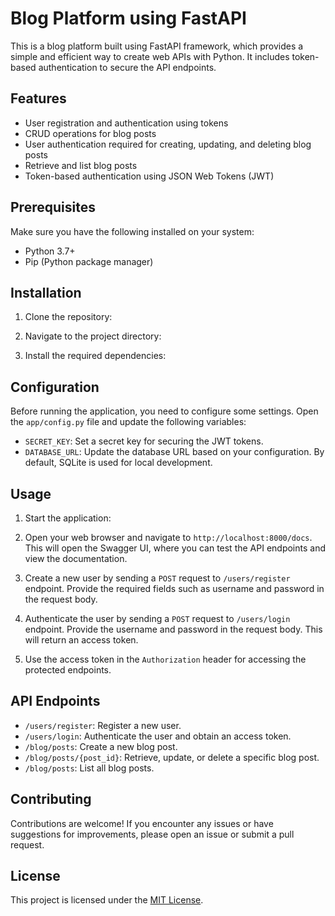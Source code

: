 # Blog Platform using FastAPI

This is a blog platform built using FastAPI framework, which provides a simple and efficient way to create web APIs with Python. It includes token-based authentication to secure the API endpoints.

## Features

- User registration and authentication using tokens
- CRUD operations for blog posts
- User authentication required for creating, updating, and deleting blog posts
- Retrieve and list blog posts
- Token-based authentication using JSON Web Tokens (JWT)

## Prerequisites

Make sure you have the following installed on your system:

- Python 3.7+
- Pip (Python package manager)

## Installation

1. Clone the repository:

2. Navigate to the project directory:

3. Install the required dependencies:


## Configuration

Before running the application, you need to configure some settings. Open the `app/config.py` file and update the following variables:

- `SECRET_KEY`: Set a secret key for securing the JWT tokens.
- `DATABASE_URL`: Update the database URL based on your configuration. By default, SQLite is used for local development.

## Usage

1. Start the application:

2. Open your web browser and navigate to `http://localhost:8000/docs`. This will open the Swagger UI, where you can test the API endpoints and view the documentation.

3. Create a new user by sending a `POST` request to `/users/register` endpoint. Provide the required fields such as username and password in the request body.

4. Authenticate the user by sending a `POST` request to `/users/login` endpoint. Provide the username and password in the request body. This will return an access token.

5. Use the access token in the `Authorization` header for accessing the protected endpoints.

## API Endpoints

- `/users/register`: Register a new user.
- `/users/login`: Authenticate the user and obtain an access token.
- `/blog/posts`: Create a new blog post.
- `/blog/posts/{post_id}`: Retrieve, update, or delete a specific blog post.
- `/blog/posts`: List all blog posts.

## Contributing

Contributions are welcome! If you encounter any issues or have suggestions for improvements, please open an issue or submit a pull request.

## License

This project is licensed under the [MIT License](https://opensource.org/licenses/MIT).


